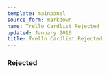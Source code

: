 ```yaml
---
template: mainpanel
source_form: markdown
name: Trello Cardlist Rejected
updated: January 2016
title: Trello Cardlist Rejected
---
```

### Rejected

